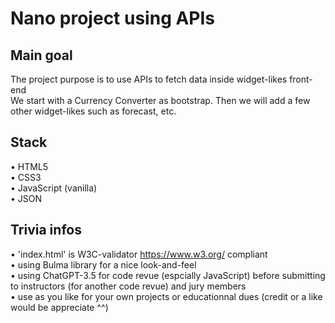 # Nano project using APIs   

## Main goal   
The project purpose is to use APIs to fetch data inside widget-likes front-end   
We start with a Currency Converter as bootstrap. Then we will add a few other widget-likes such as forecast, etc.   

## Stack   
• HTML5   
• CSS3   
• JavaScript (vanilla)   
• JSON     

## Trivia infos   
• 'index.html' is W3C-validator https://www.w3.org/ compliant   
• using Bulma library for a nice look-and-feel   
• using ChatGPT-3.5 for code revue (espcially JavaScript) before submitting to instructors (for another code revue) and jury members   
• use as you like for your own projects or educationnal dues (credit or a like would be appreciate ^^)
